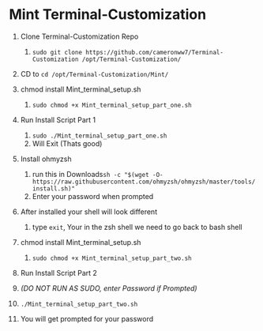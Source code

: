 # Mint Terminal-Customization

1. Clone Terminal-Customization Repo
   1. `sudo git clone https://github.com/cameronww7/Terminal-Customization /opt/Terminal-Customization/`

2. CD to `cd /opt/Terminal-Customization/Mint/`

3. chmod install Mint_terminal_setup.sh
   1. `sudo chmod +x Mint_terminal_setup_part_one.sh`

4. Run Install Script Part 1
   1. `sudo ./Mint_terminal_setup_part_one.sh`
   2. Will Exit (Thats good)

5. Install ohmyzsh
   1. run this in Downloads`sh -c "$(wget -O- https://raw.githubusercontent.com/ohmyzsh/ohmyzsh/master/tools/install.sh)"`
   2. Enter your password when prompted

6. After installed your shell will look different
   1. type `exit`, Your in the zsh shell we need to go back to bash shell

7. chmod install Mint_terminal_setup.sh
   1. `sudo chmod +x Mint_terminal_setup_part_two.sh`

8.  Run Install Script Part 2
   1. *(DO NOT RUN AS SUDO, enter Password if Prompted)*
   2. `./Mint_terminal_setup_part_two.sh`
   3. You will get prompted for your password